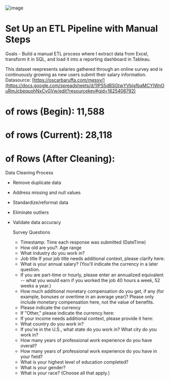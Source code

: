 ![image](https://github.com/user-attachments/assets/cc41ce13-7f80-4a7d-b477-356bc6805aeb)<h1>Set Up an ETL Pipeline with Manual Steps</h1>

Goals - Build a manual ETL process where I  extract data from Excel, transform it in SQL, and load it into a reporting dashboard in Tableau.

This dataset reepresents salaries gathered through an online survey and is continuously growing as new users submit their salary information. 
Datasource: [https://oscarbaruffa.com/messy/](https://docs.google.com/spreadsheets/d/1IPS5dBSGtwYVbjsfbaMCYIWnOuRmJcbequohNxCyGVw/edit?resourcekey#gid=1625408792)

# of rows (Begin): 11,588
# of rows (Current): 28,118
# of Rows (After Cleaning):

Data Cleaning Process
- Remove duplicate data
- Address missing and null values
- Standardize/reformat data
- Eliminate outliers
- Validate data accuracy

  Survey Questions 
  - Timestamp: Time each response was submitted (DateTime)
  - How old are you?: Age range
  - What industry do you work in?
  - Job title	If your job title needs additional context, please clarify here:
  - What is your annual salary? (You'll indicate the currency in a later question.
  - If you are part-time or hourly, please enter an annualized equivalent -- what you would earn if you worked the job 40 hours a week, 52 weeks a year.)
  - How much additional monetary compensation do you get, if any (for example, bonuses or overtime in an average year)? Please only include monetary compensation here, not the value of benefits.
  - Please indicate the currency
  - If "Other," please indicate the currency here:
  - If your income needs additional context, please provide it here:
  - What country do you work in?
  - If you're in the U.S., what state do you work in?	What city do you work in?
  - How many years of professional work experience do you have overall?
  - How many years of professional work experience do you have in your field?
  - What is your highest level of education completed?
  - What is your gender?
  - What is your race? (Choose all that apply.)
